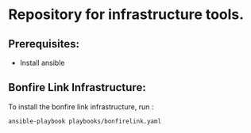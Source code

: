 # Repository for infrastructure tools.

## Prerequisites:

- Install ansible

## Bonfire Link Infrastructure:

To install the bonfire link infrastructure, run :

```sh
ansible-playbook playbooks/bonfirelink.yaml
```
